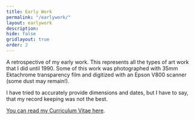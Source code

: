 ```yaml
---
title: Early Work
permalink: "/earlywork/"
layout: earlywork
description:
hide: false
gridlayout: true
order: 2
---
```


A retrospective of my early work. This represents all the types of art work that I did until 1990. Some of this work was photographed with 35mm Ektachrome transparency film and digitized with an Epson V800 scanner (some dust may remain!).

I have tried to accurately provide dimensions and dates, but I have to say, that my record keeping was not the best.

[You can read my Curriculum Vitae here](/cv/).